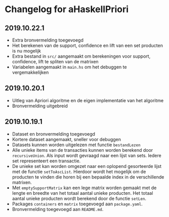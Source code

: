 # Changelog for aHaskellPriori

## 2019.10.22.1
- Extra bronvermelding toegevoegd
- Het berekenen van de support, confidence en lift van een set producten is nu mogelijk
- Extra bestand in `src/` aangemaakt om berekeningen voor support, confidence, lift te spliten van de matrixen
- Variabelen aangemaakt in `main.hs` om het debuggen te vergemakkelijken

## 2019.10.20.1
- Uitleg van Apriori algoritme en de eigen implementatie van het algoritme
- Bronvermelding uitgebreid

## 2019.10.19.1
- Dataset en bronvermelding toegevoegd
- Kortere dataset aangemaakt, sneller voor debuggen
- Datasets kunnen worden uitgelezen met functie `bestandLezen`
- Alle unieke items van de transacties kunnen worden berekend door `recursiveUnion`.
Als input wordt gevraagd naar een lijst van sets. Iedere set representeert een transactie.
- De unieke set kan worden omgezet naar een oplopend gesorteerde lijst met de functie `setToAscList`.
Hierdoor wordt het mogelijk om de producten te vinden die horen bij een bepaalde index in de
verschillende matrixen.
- Met `emptySupportMatrix` kan een lege matrix worden gemaakt met de lengte en breedte van het totaal
aantal unieke producten. Het totaal aantal unieke producten wordt berekend door de functie `setLen`.
- Packages `containers` en `matrix` toegevoegd aan `package.yaml`.
- Bronvermelding toegevoegd aan `README.md`.